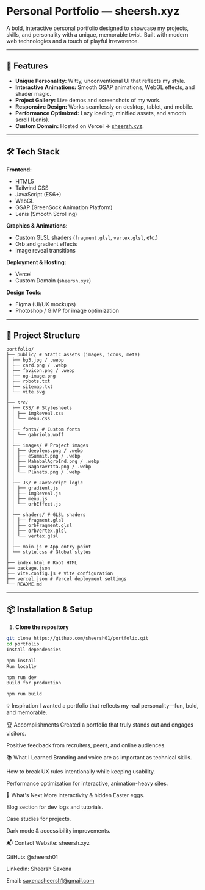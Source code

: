 # Personal Portfolio — sheersh.xyz

A bold, interactive personal portfolio designed to showcase my projects, skills, and personality with a unique, memorable twist. Built with modern web technologies and a touch of playful irreverence.

---

## 🚀 Features
- **Unique Personality:** Witty, unconventional UI that reflects my style.
- **Interactive Animations:** Smooth GSAP animations, WebGL effects, and shader magic.
- **Project Gallery:** Live demos and screenshots of my work.
- **Responsive Design:** Works seamlessly on desktop, tablet, and mobile.
- **Performance Optimized:** Lazy loading, minified assets, and smooth scroll (Lenis).
- **Custom Domain:** Hosted on Vercel → [sheersh.xyz](https://sheersh.xyz).

---

## 🛠 Tech Stack

**Frontend:**
- HTML5
- Tailwind CSS
- JavaScript (ES6+)
- WebGL
- GSAP (GreenSock Animation Platform)
- Lenis (Smooth Scrolling)

**Graphics & Animations:**
- Custom GLSL shaders (`fragment.glsl`, `vertex.glsl`, etc.)
- Orb and gradient effects
- Image reveal transitions

**Deployment & Hosting:**
- Vercel
- Custom Domain (`sheersh.xyz`)

**Design Tools:**
- Figma (UI/UX mockups)
- Photoshop / GIMP for image optimization

---

## 📂 Project Structure
```
portfolio/
├── public/ # Static assets (images, icons, meta)
│ ├── bg3.jpg / .webp
│ ├── card.png / .webp
│ ├── favicon.png / .webp
│ ├── og-image.png
│ ├── robots.txt
│ ├── sitemap.txt
│ └── vite.svg
│
├── src/
│ ├── CSS/ # Stylesheets
│ │ ├── imgReveal.css
│ │ └── menu.css
│ │
│ ├── fonts/ # Custom fonts
│ │ └── gabriola.woff
│ │
│ ├── images/ # Project images
│ │ ├── deeplens.png / .webp
│ │ ├── eSummit.png / .webp
│ │ ├── MahabalAgroInd.png / .webp
│ │ ├── Nagaravrtta.png / .webp
│ │ └── Planets.png / .webp
│ │
│ ├── JS/ # JavaScript logic
│ │ ├── gradient.js
│ │ ├── imgReveal.js
│ │ ├── menu.js
│ │ └── orbEffect.js
│ │
│ ├── shaders/ # GLSL shaders
│ │ ├── fragment.glsl
│ │ ├── orbFragment.glsl
│ │ ├── orbVertex.glsl
│ │ └── vertex.glsl
│ │
│ ├── main.js # App entry point
│ └── style.css # Global styles
│
├── index.html # Root HTML
├── package.json
├── vite.config.js # Vite configuration
├── vercel.json # Vercel deployment settings
└── README.md
```
---

## 📦 Installation & Setup
1. **Clone the repository**
```bash
git clone https://github.com/sheersh01/portfolio.git
cd portfolio
Install dependencies

npm install
Run locally

npm run dev
Build for production

npm run build
```

💡 Inspiration
I wanted a portfolio that reflects my real personality—fun, bold, and memorable.

🏆 Accomplishments
Created a portfolio that truly stands out and engages visitors.

Positive feedback from recruiters, peers, and online audiences.

📚 What I Learned
Branding and voice are as important as technical skills.

How to break UX rules intentionally while keeping usability.

Performance optimization for interactive, animation-heavy sites.

🔮 What's Next
More interactivity & hidden Easter eggs.

Blog section for dev logs and tutorials.

Case studies for projects.

Dark mode & accessibility improvements.

📬 Contact
Website: sheersh.xyz

GitHub: @sheersh01

LinkedIn: Sheersh Saxena

Email: saxenasheersh1@gmail.com
